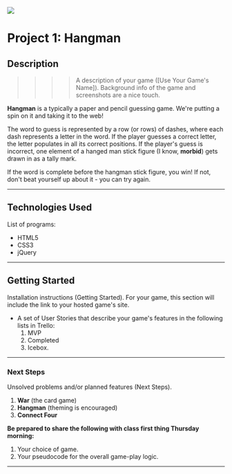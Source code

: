 
![](../../resources/assets/ga-icon-small.png)

# Project 1: Hangman 

## Description

>>>> A description of your game ([Use Your Game's Name]). Background info of the game and screenshots are a nice touch.

**Hangman** is a typically a paper and pencil guessing game. We're putting a spin on it and taking it to the web! 

The word to guess is represented by a row (or rows) of dashes, where each dash represents a letter in the word. If the player guesses a correct letter, the letter populates in all its correct positions. If the player's guess is incorrect, one element of a hanged man stick figure (I know, **morbid**) gets drawn in as a tally mark. 

If the word is complete before the hangman stick figure, you win! If not, don't beat yourself up about it - you can try again.  

---

## Technologies Used

List of programs:

- HTML5
- CSS3
- jQuery

---

## Getting Started

Installation instructions (Getting Started). For your game, this section will include the link to your hosted game's site.

- A set of User Stories that describe your game's features in the following
  lists in Trello:
  1. MVP
  2. Completed
  2. Icebox.

---

### Next Steps

Unsolved problems and/or planned features (Next Steps).

1. **War** (the card game)
1. **Hangman** (theming is encouraged)
1. **Connect Four**

**Be prepared to share the following with class first thing Thursday morning:**

1. Your choice of game.
2. Your pseudocode for the overall game-play logic.

---
